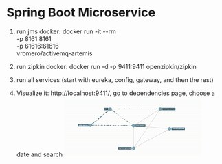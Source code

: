 # Spring Boot Microservice

1. run jms docker:
docker run -it --rm \
  -p 8161:8161 \
  -p 61616:61616 \
  vromero/activemq-artemis

2. run zipkin docker:
docker run -d -p 9411:9411 openzipkin/zipkin

3. run all services (start with eureka, config, gateway, and then the rest) 

4. Visualize it: http://localhost:9411/, go to dependencies page, choose a date and search
![Alt Text](zipkin.gif)

